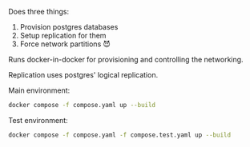 Does three things:

1. Provision postgres databases
2. Setup replication for them
3. Force network partitions 😈

Runs docker-in-docker for provisioning and controlling the networking.

Replication uses postgres' logical replication.

Main environment:

```bash
docker compose -f compose.yaml up --build
```

Test environment:

```bash
docker compose -f compose.yaml -f compose.test.yaml up --build
```
